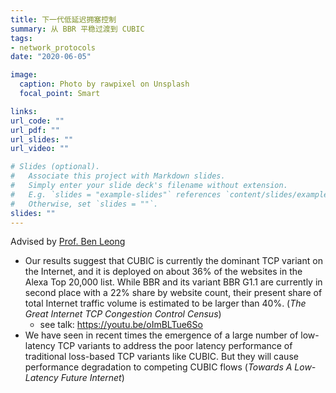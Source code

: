 ```yaml
---
title: 下一代低延迟拥塞控制
summary: 从 BBR 平稳过渡到 CUBIC
tags:
- network_protocols
date: "2020-06-05"

image:
  caption: Photo by rawpixel on Unsplash
  focal_point: Smart

links:
url_code: ""
url_pdf: ""
url_slides: ""
url_video: ""

# Slides (optional).
#   Associate this project with Markdown slides.
#   Simply enter your slide deck's filename without extension.
#   E.g. `slides = "example-slides"` references `content/slides/example-slides.md`.
#   Otherwise, set `slides = ""`.
slides: ""
---
```

Advised by [Prof. Ben Leong](https://www.comp.nus.edu.sg/~bleong/)

- Our results suggest that CUBIC is currently the dominant TCP variant on the Internet, and it is deployed on about 36% of the websites in the Alexa Top 20,000 list. While BBR and its variant BBR G1.1 are currently in second place with a 22% share by website count, their present share of total Internet traffic volume is estimated to be larger than 40%. (*The Great Internet TCP Congestion Control Census*)
    - see talk: https://youtu.be/oImBLTue6So
- We have seen in recent times the emergence of a large number of low-latency TCP variants to address the poor latency performance of traditional loss-based TCP variants like CUBIC. But they will cause performance degradation to competing CUBIC flows (*Towards A Low-Latency Future Internet*)
